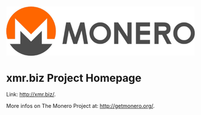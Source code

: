![Logo](https://raw.githubusercontent.com/xmr23/commons.xmr.biz/gh-pages/Pictures/Logos_and_Buttons/monero-logo-685x185px.jpg)

xmr.biz Project Homepage
==
Link: http://xmr.biz/.

More infos on The Monero Project at: http://getmonero.org/.
